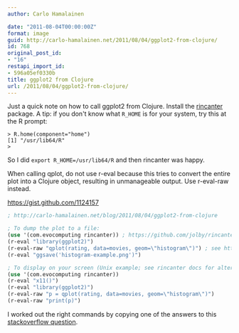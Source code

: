 ```yaml
---
author: Carlo Hamalainen

date: "2011-08-04T00:00:00Z"
format: image
guid: http://carlo-hamalainen.net/2011/08/04/ggplot2-from-clojure/
id: 768
original_post_id:
- "16"
restapi_import_id:
- 596a05ef0330b
title: ggplot2 from Clojure
url: /2011/08/04/ggplot2-from-clojure/
---
```

Just a quick note on how to call ggplot2 from Clojure. Install the [rincanter](https://github.com/jolby/rincanter) package. A tip: if you don't know what ``R_HOME`` is for your system, try this at the R prompt:

    > R.home(component="home")
    [1] "/usr/lib64/R"
    >

So I did ``export R_HOME=/usr/lib64/R`` and then rincanter was happy.

When calling qplot, do not use r-eval because this tries to convert the entire plot into a Clojure object, resulting in unmanageable output. Use r-eval-raw instead.

<https://gist.github.com/1124157>

```clojure
; http://carlo-hamalainen.net/blog/2011/08/04/ggplot2-from-clojure

; To dump the plot to a file:
(use '(com.evocomputing rincanter)) ; https://github.com/jolby/rincanter
(r-eval "library(ggplot2)")
(r-eval-raw "qplot(rating, data=movies, geom=\"histogram\")") ; see http://had.co.nz/ggplot2/geom_histogram.html
(r-eval "ggsave('histogram-example.png')")

; To display on your screen (Unix example; see rincanter docs for alternatives to x11() call)
(use '(com.evocomputing rincanter))
(r-eval "x11()")
(r-eval "library(ggplot2)")
(r-eval-raw "p = qplot(rating, data=movies, geom=\"histogram\")")
(r-eval-raw "print(p)")
```

I worked out the right commands by copying one of the answers to this [stackoverflow question](http://stackoverflow.com/questions/3515269/ggplot2-hell-with-rpy2-2-0-7-python-2-6-r-2-11-windows-7).
